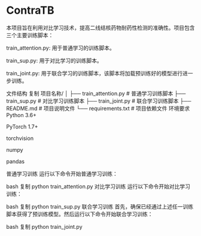 # ContraTB
本项目旨在利用对比学习技术，提高二线结核药物耐药性检测的准确性。项目包含三个主要训练脚本：

train_attention.py: 用于普通学习的训练脚本。

train_sup.py: 用于对比学习的训练脚本。

train_joint.py: 用于联合学习的训练脚本，该脚本将加载预训练好的模型进行进一步训练。

文件结构
复制
项目名称/
│
├── train_attention.py       # 普通学习训练脚本
├── train_sup.py             # 对比学习训练脚本
├── train_joint.py           # 联合学习训练脚本
├── README.md                # 项目说明文件
└── requirements.txt         # 项目依赖文件
环境要求
Python 3.6+

PyTorch 1.7+

torchvision

numpy

pandas


普通学习训练
运行以下命令开始普通学习训练：

bash
复制
python train_attention.py
对比学习训练
运行以下命令开始对比学习训练：

bash
复制
python train_sup.py
联合学习训练
首先，确保已经通过上述任一训练脚本获得了预训练模型。然后运行以下命令开始联合学习训练：

bash
复制
python train_joint.py 
